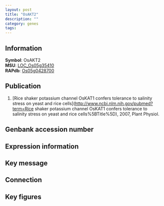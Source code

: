 ```yaml
---
layout: post
title: "OsAKT2"
description: ""
category: genes
tags: 
---
```


## Information
__Symbol__: OsAKT2  
__MSU__: [LOC_Os05g35410](http://rice.plantbiology.msu.edu/cgi-bin/ORF_infopage.cgi?orf=LOC_Os05g35410)  
__RAPdb__: [Os05g0428700](http://rapdb.dna.affrc.go.jp/viewer/gbrowse_details/irgsp1?name=Os05g0428700)  

## Publication
1. [Rice shaker potassium channel OsKAT1 confers tolerance to salinity stress on yeast and rice cells](http://www.ncbi.nlm.nih.gov/pubmed?term=Rice shaker potassium channel OsKAT1 confers tolerance to salinity stress on yeast and rice cells%5BTitle%5D), 2007, Plant Physiol.

## Genbank accession number

## Expression information

## Key message

## Connection

## Key figures


